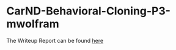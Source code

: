 # CarND-Behavioral-Cloning-P3-mwolfram

The Writeup Report can be found [here](./writeup_report.md)

